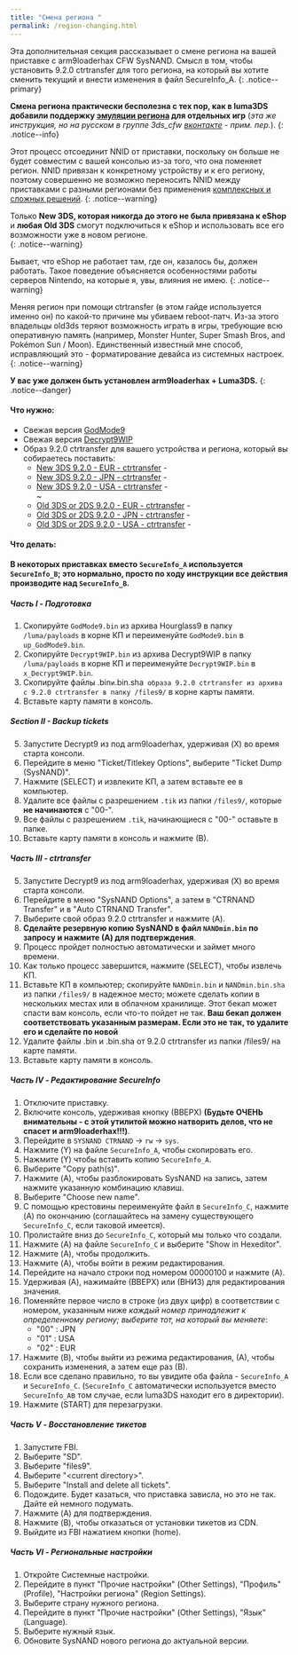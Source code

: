 ```yaml
---
title: "Смена региона "
permalink: /region-changing.html
---
```


Эта дополнительная секция рассказывает о смене региона на вашей приставке с arm9loaderhax CFW SysNAND. Смысл в том, чтобы установить 9.2.0 ctrtransfer для того региона, на который вы хотите сменить текущий и внести изменения в файл SecureInfo_A.
{: .notice--primary}

**Смена региона практически бесполезна с тех пор, как в luma3DS добавили поддержку [эмуляции региона](https://github.com/AuroraWright/Luma3DS/wiki/Options-and-usage) для отдельных игр** (*эта же инструкция, но на русском в группе 3ds_cfw [вконтакте](https://vk.com/topic-125012133_34680173) - прим. пер.*).
{: .notice--info}

Этот процесс отсоединит NNID от приставки, поскольку он больше не будет совместим с вашей консолью из-за того, что она поменяет регион. NNID привязан к конкретному устройству и к его региону, поэтому совершенно не возможно переносить NNID между приставками с разными регионами без применения [комплексных и сложных решений](https://gist.githubusercontent.com/yifanlu/e80db121d38aceb8cca0e03cefd5853b/raw/3c4dd89869156ca0f945a2791e699acfdb32b510/gistfile1.txt).
{: .notice--warning}

Только **New 3DS, которая никогда до этого не была привязана к eShop** и **любая Old 3DS** смогут подключиться к eShop и использовать все его возможности уже в новом регионе.  
{: .notice--warning}

Бывает, что eShop не работает там, где он, казалось бы, должен работать. Такое поведение объясняется особенностями работы серверов Nintendo, на которые я, увы, влияния не имею. 
{: .notice--warning}

Меняя регион при помощи ctrtransfer (в этом гайде используется именно он) по какой-то причине мы убиваем reboot-патч. Из-за этого владельцы old3ds теряют возможность играть в игры, требующие всю оперативную память (например, Monster Hunter, Super Smash Bros, and Pokémon Sun / Moon). Единственный известный мне способ, исправляющий это - форматирование девайса из системных настроек. 
{: .notice--warning}

**У вас уже должен быть установлен arm9loaderhax + Luma3DS.**
{: .notice--danger}

#### Что нужно: 

* Свежая версия [GodMode9](https://github.com/d0k3/GodMode9/releases/)
* Свежая версия [Decrypt9WIP](https://github.com/d0k3/Decrypt9WIP/releases/latest)
* Образ 9.2.0 ctrtransfer для вашего устройства и региона, который вы собираетесь поставить:
  +    [New 3DS 9.2.0 - EUR - ctrtransfer](torrents/9.2.0-20E_ctrtransfer_n3ds.torrent) - <code class="highlighterrouge"><a href="magnet:?xt=urn:btih:fed7bfeec0e52b42a77467cfb6ffd3e9dd2d5a70&dn=9.2.0-20E%5Fctrtransfer%5Fn3ds.zip&tr=udp%3A%2F%2Ftracker.coppersurfer.tk%3A6969%2Fannounce&tr=udp%3A%2F%2Ftracker.opentrackr.org%3A1337%2Fannounce&tr=http%3A%2F%2Ftracker.opentrackr.org%3A1337%2Fannounce&tr=udp%3A%2F%2Fzer0day.ch%3A1337%2Fannounce&tr=udp%3A%2F%2Ftracker.leechers-paradise.org%3A6969%2Fannounce&tr=http%3A%2F%2Fexplodie.org%3A6969%2Fannounce&tr=udp%3A%2F%2Fexplodie.org%3A6969%2Fannounce&tr=udp%3A%2F%2F9.rarbg.com%3A2710%2Fannounce&tr=udp%3A%2F%2Fp4p.arenabg.com%3A1337%2Fannounce&tr=http%3A%2F%2Fp4p.arenabg.com%3A1337%2Fannounce&tr=udp%3A%2F%2Ftracker.aletorrenty.pl%3A2710%2Fannounce&tr=http%3A%2F%2Ftracker.aletorrenty.pl%3A2710%2Fannounce&tr=http%3A%2F%2Ftracker1.wasabii.com.tw%3A6969%2Fannounce&tr=http%3A%2F%2Ftracker.baravik.org%3A6970%2Fannounce&tr=http%3A%2F%2Ftracker.tfile.me%2Fannounce&tr=udp%3A%2F%2Ftorrent.gresille.org%3A80%2Fannounce&tr=http%3A%2F%2Ftorrent.gresille.org%2Fannounce&tr=udp%3A%2F%2Ftracker.yoshi210.com%3A6969%2Fannounce&tr=udp%3A%2F%2Ftracker.tiny-vps.com%3A6969%2Fannounce&tr=udp%3A%2F%2Ftracker.filetracker.pl%3A8089%2Fannounce"><i class="fa fa-magnet" aria-hidden="true"></i></a></code>   
  +    [New 3DS 9.2.0 - JPN - ctrtransfer](torrents/9.2.0-20J_ctrtransfer_n3ds.torrent) - <code class="highlighterrouge"><a href="magnet:?xt=urn:btih:b22d67fd02b3b0e30ac991e451db0f2d32e7beca&dn=9.2.0-20J%5Fctrtransfer%5Fn3ds.zip&tr=udp%3A%2F%2Ftracker.coppersurfer.tk%3A6969%2Fannounce&tr=udp%3A%2F%2Ftracker.opentrackr.org%3A1337%2Fannounce&tr=http%3A%2F%2Ftracker.opentrackr.org%3A1337%2Fannounce&tr=udp%3A%2F%2Fzer0day.ch%3A1337%2Fannounce&tr=udp%3A%2F%2Ftracker.leechers-paradise.org%3A6969%2Fannounce&tr=http%3A%2F%2Fexplodie.org%3A6969%2Fannounce&tr=udp%3A%2F%2Fexplodie.org%3A6969%2Fannounce&tr=udp%3A%2F%2F9.rarbg.com%3A2710%2Fannounce&tr=udp%3A%2F%2Fp4p.arenabg.com%3A1337%2Fannounce&tr=http%3A%2F%2Fp4p.arenabg.com%3A1337%2Fannounce&tr=udp%3A%2F%2Ftracker.aletorrenty.pl%3A2710%2Fannounce&tr=http%3A%2F%2Ftracker.aletorrenty.pl%3A2710%2Fannounce&tr=http%3A%2F%2Ftracker1.wasabii.com.tw%3A6969%2Fannounce&tr=http%3A%2F%2Ftracker.baravik.org%3A6970%2Fannounce&tr=http%3A%2F%2Ftracker.tfile.me%2Fannounce&tr=udp%3A%2F%2Ftorrent.gresille.org%3A80%2Fannounce&tr=http%3A%2F%2Ftorrent.gresille.org%2Fannounce&tr=udp%3A%2F%2Ftracker.yoshi210.com%3A6969%2Fannounce&tr=udp%3A%2F%2Ftracker.tiny-vps.com%3A6969%2Fannounce&tr=udp%3A%2F%2Ftracker.filetracker.pl%3A8089%2Fannounce"><i class="fa fa-magnet" aria-hidden="true"></i></a></code>     
  +    [New 3DS 9.2.0 - USA - ctrtransfer](torrents/9.2.0-20U_ctrtransfer_n3ds.torrent) - <code class="highlighterrouge"><a href="magnet:?xt=urn:btih:985d47442dc470d1b9f908256bed041c63885f60&dn=9.2.0-20U%5Fctrtransfer%5Fn3ds.zip&tr=udp%3A%2F%2Ftracker.coppersurfer.tk%3A6969%2Fannounce&tr=udp%3A%2F%2Ftracker.opentrackr.org%3A1337%2Fannounce&tr=http%3A%2F%2Ftracker.opentrackr.org%3A1337%2Fannounce&tr=udp%3A%2F%2Fzer0day.ch%3A1337%2Fannounce&tr=udp%3A%2F%2Ftracker.leechers-paradise.org%3A6969%2Fannounce&tr=http%3A%2F%2Fexplodie.org%3A6969%2Fannounce&tr=udp%3A%2F%2Fexplodie.org%3A6969%2Fannounce&tr=udp%3A%2F%2F9.rarbg.com%3A2710%2Fannounce&tr=udp%3A%2F%2Fp4p.arenabg.com%3A1337%2Fannounce&tr=http%3A%2F%2Fp4p.arenabg.com%3A1337%2Fannounce&tr=udp%3A%2F%2Ftracker.aletorrenty.pl%3A2710%2Fannounce&tr=http%3A%2F%2Ftracker.aletorrenty.pl%3A2710%2Fannounce&tr=http%3A%2F%2Ftracker1.wasabii.com.tw%3A6969%2Fannounce&tr=http%3A%2F%2Ftracker.baravik.org%3A6970%2Fannounce&tr=http%3A%2F%2Ftracker.tfile.me%2Fannounce&tr=udp%3A%2F%2Ftorrent.gresille.org%3A80%2Fannounce&tr=http%3A%2F%2Ftorrent.gresille.org%2Fannounce&tr=udp%3A%2F%2Ftracker.yoshi210.com%3A6969%2Fannounce&tr=udp%3A%2F%2Ftracker.tiny-vps.com%3A6969%2Fannounce&tr=udp%3A%2F%2Ftracker.filetracker.pl%3A8089%2Fannounce"><i class="fa fa-magnet" aria-hidden="true"></i></a></code>    
~
  +    [Old 3DS or 2DS 9.2.0 - EUR - ctrtransfer](torrents/9.2.0-20E_ctrtransfer_o3ds.torrent) - <code class="highlighterrouge"><a href="magnet:?xt=urn:btih:8d6142313971b08f92257e7fb1c1d5689e34ed78&dn=9.2.0-20E%5Fctrtransfer%5Fo3ds.zip&tr=udp%3A%2F%2Ftracker.coppersurfer.tk%3A6969%2Fannounce&tr=udp%3A%2F%2Ftracker.opentrackr.org%3A1337%2Fannounce&tr=http%3A%2F%2Ftracker.opentrackr.org%3A1337%2Fannounce&tr=udp%3A%2F%2Fzer0day.ch%3A1337%2Fannounce&tr=udp%3A%2F%2Ftracker.leechers-paradise.org%3A6969%2Fannounce&tr=http%3A%2F%2Fexplodie.org%3A6969%2Fannounce&tr=udp%3A%2F%2Fexplodie.org%3A6969%2Fannounce&tr=udp%3A%2F%2F9.rarbg.com%3A2710%2Fannounce&tr=udp%3A%2F%2Fp4p.arenabg.com%3A1337%2Fannounce&tr=http%3A%2F%2Fp4p.arenabg.com%3A1337%2Fannounce&tr=udp%3A%2F%2Ftracker.aletorrenty.pl%3A2710%2Fannounce&tr=http%3A%2F%2Ftracker.aletorrenty.pl%3A2710%2Fannounce&tr=http%3A%2F%2Ftracker1.wasabii.com.tw%3A6969%2Fannounce&tr=http%3A%2F%2Ftracker.baravik.org%3A6970%2Fannounce&tr=http%3A%2F%2Ftracker.tfile.me%2Fannounce&tr=udp%3A%2F%2Ftorrent.gresille.org%3A80%2Fannounce&tr=http%3A%2F%2Ftorrent.gresille.org%2Fannounce&tr=udp%3A%2F%2Ftracker.yoshi210.com%3A6969%2Fannounce&tr=udp%3A%2F%2Ftracker.tiny-vps.com%3A6969%2Fannounce&tr=udp%3A%2F%2Ftracker.filetracker.pl%3A8089%2Fannounce"><i class="fa fa-magnet" aria-hidden="true"></i></a></code>     
  +    [Old 3DS or 2DS 9.2.0 - JPN - ctrtransfer](torrents/9.2.0-20J_ctrtransfer_o3ds.torrent) - <code class="highlighterrouge"><a href="magnet:?xt=urn:btih:24ad2b85e67013ef1f91178dca7ad2e40663b9b2&dn=9.2.0-20J%5Fctrtransfer%5Fo3ds.zip&tr=udp%3A%2F%2Ftracker.coppersurfer.tk%3A6969%2Fannounce&tr=udp%3A%2F%2Ftracker.opentrackr.org%3A1337%2Fannounce&tr=http%3A%2F%2Ftracker.opentrackr.org%3A1337%2Fannounce&tr=udp%3A%2F%2Fzer0day.ch%3A1337%2Fannounce&tr=udp%3A%2F%2Ftracker.leechers-paradise.org%3A6969%2Fannounce&tr=http%3A%2F%2Fexplodie.org%3A6969%2Fannounce&tr=udp%3A%2F%2Fexplodie.org%3A6969%2Fannounce&tr=udp%3A%2F%2F9.rarbg.com%3A2710%2Fannounce&tr=udp%3A%2F%2Fp4p.arenabg.com%3A1337%2Fannounce&tr=http%3A%2F%2Fp4p.arenabg.com%3A1337%2Fannounce&tr=udp%3A%2F%2Ftracker.aletorrenty.pl%3A2710%2Fannounce&tr=http%3A%2F%2Ftracker.aletorrenty.pl%3A2710%2Fannounce&tr=http%3A%2F%2Ftracker1.wasabii.com.tw%3A6969%2Fannounce&tr=http%3A%2F%2Ftracker.baravik.org%3A6970%2Fannounce&tr=http%3A%2F%2Ftracker.tfile.me%2Fannounce&tr=udp%3A%2F%2Ftorrent.gresille.org%3A80%2Fannounce&tr=http%3A%2F%2Ftorrent.gresille.org%2Fannounce&tr=udp%3A%2F%2Ftracker.yoshi210.com%3A6969%2Fannounce&tr=udp%3A%2F%2Ftracker.tiny-vps.com%3A6969%2Fannounce&tr=udp%3A%2F%2Ftracker.filetracker.pl%3A8089%2Fannounce"><i class="fa fa-magnet" aria-hidden="true"></i></a></code>     
  +    [Old 3DS or 2DS 9.2.0 - USA - ctrtransfer](torrents/9.2.0-20U_ctrtransfer_o3ds.torrent) - <code class="highlighterrouge"><a href="magnet:?xt=urn:btih:1dc79a2a0babb45497961888f369423a93135e2b&dn=9.2.0-20U%5Fctrtransfer%5Fo3ds.zip&tr=udp%3A%2F%2Ftracker.coppersurfer.tk%3A6969%2Fannounce&tr=udp%3A%2F%2Ftracker.opentrackr.org%3A1337%2Fannounce&tr=http%3A%2F%2Ftracker.opentrackr.org%3A1337%2Fannounce&tr=udp%3A%2F%2Fzer0day.ch%3A1337%2Fannounce&tr=udp%3A%2F%2Ftracker.leechers-paradise.org%3A6969%2Fannounce&tr=http%3A%2F%2Fexplodie.org%3A6969%2Fannounce&tr=udp%3A%2F%2Fexplodie.org%3A6969%2Fannounce&tr=udp%3A%2F%2F9.rarbg.com%3A2710%2Fannounce&tr=udp%3A%2F%2Fp4p.arenabg.com%3A1337%2Fannounce&tr=http%3A%2F%2Fp4p.arenabg.com%3A1337%2Fannounce&tr=udp%3A%2F%2Ftracker.aletorrenty.pl%3A2710%2Fannounce&tr=http%3A%2F%2Ftracker.aletorrenty.pl%3A2710%2Fannounce&tr=http%3A%2F%2Ftracker1.wasabii.com.tw%3A6969%2Fannounce&tr=http%3A%2F%2Ftracker.baravik.org%3A6970%2Fannounce&tr=http%3A%2F%2Ftracker.tfile.me%2Fannounce&tr=udp%3A%2F%2Ftorrent.gresille.org%3A80%2Fannounce&tr=http%3A%2F%2Ftorrent.gresille.org%2Fannounce&tr=udp%3A%2F%2Ftracker.yoshi210.com%3A6969%2Fannounce&tr=udp%3A%2F%2Ftracker.tiny-vps.com%3A6969%2Fannounce&tr=udp%3A%2F%2Ftracker.filetracker.pl%3A8089%2Fannounce"><i class="fa fa-magnet" aria-hidden="true"></i></a></code>
 
#### Что делать:

**В некоторых приставках вместо `SecureInfo_A` используется `SecureInfo_B`; это нормально, просто по ходу инструкции все действия производите над `SecureInfo_B`.**    

##### Часть I - Подготовка

1. Скопируйте `GodMode9.bin` из архива Hourglass9 в папку `/luma/payloads` в корне КП и переименуйте `GodMode9.bin` в `up_GodMode9.bin`.
2. Скопируйте `Decrypt9WIP.bin` из архива Decrypt9WIP в папку `/luma/payloads` в корне КП и переименуйте `Decrypt9WIP.bin` в `x_Decrypt9WIP.bin`.
3. Скопируйте файлы .bin` и `.bin.sha` образа 9.2.0 ctrtransfer из архива с 9.2.0 ctrtransfer в папку /files9/` в корне карты памяти. 
4. Вставьте карту памяти в консоль. 

##### Section II - Backup tickets

5. Запустите Decrypt9 из под arm9loaderhax, удерживая (X) во время старта консоли. 
6. Перейдите в меню "Ticket/Titlekey Options", выберите "Ticket Dump (SysNAND)".
7. Нажмите (SELECT) и извлеките КП, а затем вставьте ее в компьютер. 
8. Удалите все файлы с разрешением `.tik` из папки `/files9/`, которые **не начинаются** с "00-".
9. Все файлы с разрешением `.tik`, начинающиеся с "00-" оставьте в папке. 
10. Вставьте карту памяти в консоль и нажмите (В).

##### Часть III - ctrtransfer

5. Запустите Decrypt9 из под arm9loaderhax, удерживая (X) во время старта консоли. 
6. Перейдите в меню "SysNAND Options", а затем в "CTRNAND Transfer" и в "Auto CTRNAND Transfer".
7. Выберите свой образ 9.2.0 ctrtransfer и нажмите (A).
8. **Сделайте резервную копию SysNAND в файл `NANDmin.bin` по запросу и нажмите (А) для подтверждения**.
9. Процесс пройдет полностью автоматически и займет много времени. 
10. Как только процесс завершится, нажмите (SELECT), чтобы извлечь КП. 
11. Вставьте КП в компьютер; скопируйте `NANDmin.bin` и `NANDmin.bin.sha` из папки `/files9/` в надежное место; можете сделать копии в нескольких местах или в облачном хранилище. Этот бекап может спасти вам консоль, если что-то пойдет не так. **Ваш бекап должен соответствовать указанным размерам. Если это не так, то удалите его и сделайте по новой** 
12. Удалите файлы .bin и .bin.sha от 9.2.0 ctrtransfer из папки /files9/ на карте памяти.
10. Вставьте карту памяти в консоль.

##### Часть IV - Редактирование SecureInfo

1. Отключите приставку. 
2. Включите консоль, удерживая кнопку (ВВЕРХ)
**(Будьте ОЧЕНЬ внимательны - с этой утилитой можно натворить делов, что не спасет и arm9loaderhax!!!)**.
2. Перейдите в `SYSNAND CTRNAND` -> `rw` -> `sys`.
3. Нажмите (Y) на файле `SecureInfo_A`, чтобы скопировать его.
4. Нажмите (Y) чтобы вставить копию `SecureInfo_A`.
5. Выберите "Copy path(s)".
6. Нажмите (A), чтобы разблокировать SysNAND на запись, затем нажмите указанную комбинацию клавиш. 
7. Выберите "Choose new name".
8. С помощью крестовины переименуйте файл в `SecureInfo_C`, нажмите (A) по окончанию (соглашайтесь на замену существующего `SecureInfo_C`, если таковой имеется). 
9. Пролистайте вниз до `SecureInfo_C`, который мы только что создали. 
10. Нажмите (A) на файле `SecureInfo_C` и выберите "Show in Hexeditor".
11. Нажмите (A), чтобы продолжить. 
12. Нажмите (A), чтобы войти в режим редактирования. 
13. Перейдите на начало строки под номером 00000100 и нажмите (A).
14. Удерживая (A), нажимайте (ВВЕРХ) или (ВНИЗ) для редактирования значения. 
15. Поменяйте первое число в строке (из двух цифр) в соответствии с номером, указанным ниже *каждый номер принадлежит к определенному региону; выберите тот, на который вы меняете*:
    - "00" : JPN
    - "01" : USA
    - "02" : EUR
16. Нажмите (B), чтобы выйти из режима редактирования, (А), чтобы сохранить изменения, а затем еще раз (В).
17. Если все сделано правильно, то вы увидите оба файла - `SecureInfo_A` и `SecureInfo_C`. (`SecureInfo_C` автоматически используется вместо `SecureInfo_A`в том случае, если luma3DS находит его в директории).
18. Нажмите (START) для перезагрузки. 

##### Часть V - Восстановление тикетов

1. Запустите FBI.
2. Выберите "SD".
3. Выберите "files9".
4. Выберите "\<current directory>".
5. Выберите "Install and delete all tickets".
6. Подождите. Будет казаться, что приставка зависла, но это не так. Дайте ей немного подумать.
7. Нажмите (A) для подтверждения.
8. Нажмите (B), чтобы отказаться от установки тикетов из CDN.
9. Выйдите из FBI нажатием кнопки (home).


##### Часть VI - Региональные настройки

1. Откройте Системные настройки.
2. Перейдите в пункт "Прочие настройки" (Other Settings), "Профиль" (Profile), "Настройки региона" (Region Settings).
3. Выберите страну нужного региона.
2. Перейдите в пункт "Прочие настройки" (Other Settings), "Язык" (Language).
4. Выберите нужный язык. 
5. Обновите SysNAND нового региона до актуальной версии.
